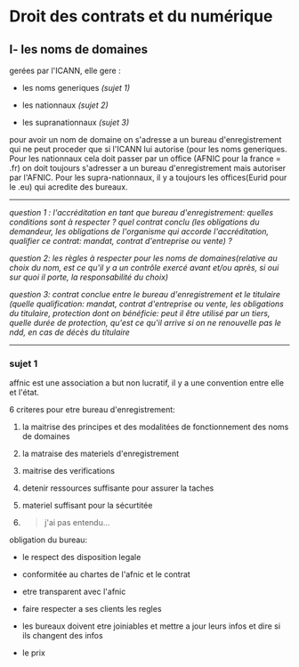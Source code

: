 # Droit des contrats et du numérique

## I- les noms de domaines

gerées par l'ICANN, elle gere :

- les noms generiques                      *(sujet 1)*

- les nationnaux                                *(sujet 2)*

- les supranationnaux                      *(sujet 3)*

pour avoir un nom de domaine on s'adresse a un bureau d'enregistrement qui ne peut proceder que si l'ICANN lui autorise (pour les noms generiques. Pour les nationnaux cela doit passer par un office (AFNIC pour la france = .fr) on doit toujours s'adresser a un bureau d'enregistrement mais autoriser par l'AFNIC. Pour les supra-nationnaux, il y a toujours les offices(Eurid pour le .eu) qui acredite des bureaux.

---



*question 1 : l'accréditation en tant que bureau d'enregistrement: quelles conditions sont à respecter ? quel contrat conclu (les obligations du demandeur, les obligations de l'organisme qui accorde l'accréditation, qualifier ce contrat: mandat, contrat d'entreprise ou vente) ?*

*question 2: les règles à respecter pour les noms de domaines(relative au choix du nom, est ce qu'il y a un contrôle exercé avant et/ou après, si oui sur quoi il porte, la responsabilité du choix)*

*question 3: contrat conclue entre le bureau d'enregistrement et le titulaire (quelle qualification: mandat, contrat d'entreprise ou vente, les obligations du titulaire, protection dont on bénéficie: peut il être utilisé par un tiers, quelle durée de protection, qu'est ce qu'il arrive si on ne renouvelle pas le ndd, en cas de décès du titulaire*

---



### sujet 1

affnic est une association a but non lucratif, il y a une convention entre elle et l'état.

6 criteres pour etre bureau d'enregistrement:

1. la maitrise des principes et des modalitées de fonctionnement des noms de domaines

2. la matraise des materiels d'enregistrement

3. maitrise des verifications

4. detenir ressources suffisante pour assurer la taches

5. materiel suffisant pour la sécurtitée 

6. > j'ai pas entendu...



obligation du bureau:

- le respect des disposition legale

- conformitée au chartes de l'afnic et le contrat

-  etre transparent avec l'afnic

- faire respecter a ses clients les regles

- les bureaux doivent etre joiniables et mettre a jour leurs infos et dire si ils changent des infos

- le prix 



